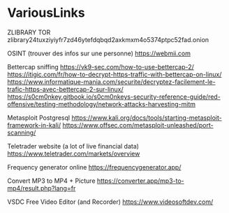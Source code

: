 # VariousLinks

ZLIBRARY TOR
zlibrary24tuxziyiyfr7zd46ytefdqbqd2axkmxm4o5374ptpc52fad.onion

OSINT (trouver des infos sur une personne)
https://webmii.com

Bettercap sniffing
https://vk9-sec.com/how-to-use-bettercap-2/
https://itigic.com/fr/how-to-decrypt-https-traffic-with-bettercap-on-linux/
https://www.informatique-mania.com/securite/decryptez-facilement-le-trafic-https-avec-bettercap-2-sur-linux/
https://s0cm0nkey.gitbook.io/s0cm0nkeys-security-reference-guide/red-offensive/testing-methodology/network-attacks-harvesting-mitm

Metasploit Postgresql
https://www.kali.org/docs/tools/starting-metasploit-framework-in-kali/
https://www.offsec.com/metasploit-unleashed/port-scanning/

Teletrader website (a lot of live financial data)
https://www.teletrader.com/markets/overview

Frequency generator online
https://frequencygenerator.app/

Convert MP3 to MP4 + Picture
https://converter.app/mp3-to-mp4/result.php?lang=fr

VSDC Free Video Editor (and Recorder)
https://www.videosoftdev.com/



